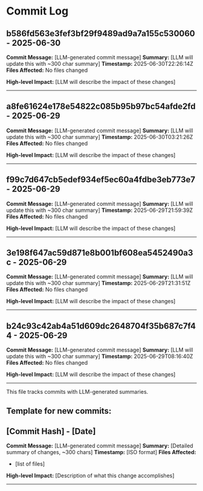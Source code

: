 # Commit Log


## b586fd563e3fef3bf29f9489ad9a7a155c530060 - 2025-06-30
**Commit Message:** [LLM-generated commit message]
**Summary:** [LLM will update this with ~300 char summary]
**Timestamp:** 2025-06-30T22:26:14Z
**Files Affected:** 
No files changed

**High-level Impact:**
[LLM will describe the impact of these changes]

---

## a8fe61624e178e54822c085b95b97bc54afde2fd - 2025-06-29
**Commit Message:** [LLM-generated commit message]
**Summary:** [LLM will update this with ~300 char summary]
**Timestamp:** 2025-06-30T03:21:26Z
**Files Affected:** 
No files changed

**High-level Impact:**
[LLM will describe the impact of these changes]

---

## f99c7d647cb5edef934ef5ec60a4fdbe3eb773e7 - 2025-06-29
**Commit Message:** [LLM-generated commit message]
**Summary:** [LLM will update this with ~300 char summary]
**Timestamp:** 2025-06-29T21:59:39Z
**Files Affected:** 
No files changed

**High-level Impact:**
[LLM will describe the impact of these changes]

---

## 3e198f647ac59d871e8b001bf608ea5452490a3c - 2025-06-29
**Commit Message:** [LLM-generated commit message]
**Summary:** [LLM will update this with ~300 char summary]
**Timestamp:** 2025-06-29T21:31:51Z
**Files Affected:** 
No files changed

**High-level Impact:**
[LLM will describe the impact of these changes]

---

## b24c93c42ab4a51d609dc2648704f35b687c7f44 - 2025-06-29
**Commit Message:** [LLM-generated commit message]
**Summary:** [LLM will update this with ~300 char summary]
**Timestamp:** 2025-06-29T08:16:40Z
**Files Affected:** 
No files changed

**High-level Impact:**
[LLM will describe the impact of these changes]

---
This file tracks commits with LLM-generated summaries.

## Template for new commits:
## [Commit Hash] - [Date]
**Commit Message:** [LLM-generated commit message]
**Summary:** [Detailed summary of changes, ~300 chars]
**Timestamp:** [ISO format]
**Files Affected:** 
- [list of files]

**High-level Impact:**
[Description of what this change accomplishes]

---
